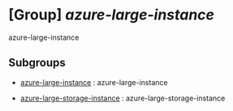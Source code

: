 # [Group] _azure-large-instance_

azure-large-instance

## Subgroups

- [azure-large-instance](/Commands/azure-large-instance/azure-large-instance/readme.md)
: azure-large-instance

- [azure-large-storage-instance](/Commands/azure-large-instance/azure-large-storage-instance/readme.md)
: azure-large-storage-instance
